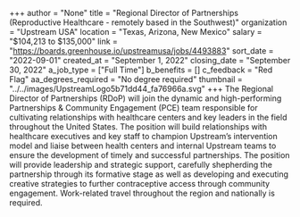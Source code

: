 +++
author = "None"
title = "Regional Director of Partnerships (Reproductive Healthcare - remotely based in the Southwest)"
organization = "Upstream USA"
location = "Texas, Arizona, New Mexico"
salary = "$104,213 to $135,000"
link = "https://boards.greenhouse.io/upstreamusa/jobs/4493883"
sort_date = "2022-09-01"
created_at = "September 1, 2022"
closing_date = "September 30, 2022"
a_job_type = ["Full Time"]
b_benefits = []
c_feedback = "Red Flag"
aa_degrees_required = "No degree required"
thumbnail = "../../images/UpstreamLogo5b71dd44_fa76966a.svg"
+++
The Regional Director of Partnerships (RDoP) will join the dynamic and high-performing Partnerships & Community Engagement (PCE) team responsible for cultivating relationships with healthcare centers and key leaders in the field throughout the United States. The position will build relationships with healthcare executives and key staff to champion Upstream’s intervention model and liaise between health centers and internal Upstream teams to ensure the development of timely and successful partnerships. The position will provide leadership and strategic support, carefully shepherding the partnership through its formative stage as well as developing and executing creative strategies to further contraceptive access through community engagement. Work-related travel throughout the region and nationally is required. 